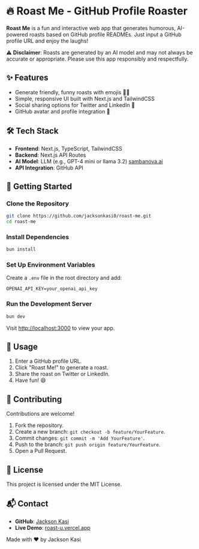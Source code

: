 # 🔥 Roast Me - GitHub Profile Roaster  

**Roast Me** is a fun and interactive web app that generates humorous, AI-powered roasts based on GitHub profile READMEs. Just input a GitHub profile URL and enjoy the laughs!  

⚠️ **Disclaimer**: Roasts are generated by an AI model and may not always be accurate or appropriate. Please use this app responsibly and respectfully.

## ✨ Features  
- Generate friendly, funny roasts with emojis 🤖🎉  
- Simple, responsive UI built with Next.js and TailwindCSS  
- Social sharing options for Twitter and LinkedIn 🔗  
- GitHub avatar and profile integration 👤  

## 🛠️ Tech Stack  
- **Frontend**: Next.js, TypeScript, TailwindCSS  
- **Backend**: Next.js API Routes  
- **AI Model**: LLM (e.g., GPT-4 mini or llama 3.2)  [sambanova.ai](https://sambanova.ai)
- **API Integration**: GitHub API  

## 🚀 Getting Started  

### Clone the Repository  
```bash  
git clone https://github.com/jacksonkasi0/roast-me.git  
cd roast-me  
```  

### Install Dependencies  
```bash  
bun install  
```  

### Set Up Environment Variables  
Create a `.env` file in the root directory and add:  
```env  
OPENAI_API_KEY=your_openai_api_key  
```  

### Run the Development Server  
```bash  
bun dev  
```  

Visit [http://localhost:3000](http://localhost:3000) to view your app.  

## 🌟 Usage  
1. Enter a GitHub profile URL.  
2. Click "Roast Me!" to generate a roast.  
3. Share the roast on Twitter or LinkedIn.  
4. Have fun! 😄  

## 🤝 Contributing  
Contributions are welcome!  
1. Fork the repository.  
2. Create a new branch: `git checkout -b feature/YourFeature`.  
3. Commit changes: `git commit -m 'Add YourFeature'`.  
4. Push to the branch: `git push origin feature/YourFeature`.  
5. Open a Pull Request.  

## 📝 License  
This project is licensed under the MIT License.  

## 📬 Contact  
- **GitHub**: [Jackson Kasi](https://github.com/jacksonkasi0)  
- **Live Demo**: [roast-u.vercel.app](https://roast-u.vercel.app)  

Made with ❤️ by Jackson Kasi  
